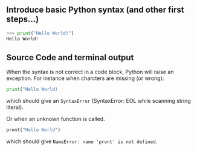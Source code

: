 ## Introduce basic Python syntax (and other first steps...)

```py
>>> print("Hello World!")
Hello World!
```

## Source Code and terminal output
 
When the syntax is not correct in a code block, Python will raise an exception.
For instance when charcters are missing (or wrong):
<!--pytest-codeblocks:expect-error-->
```python
print("Hello World)
```
which should give an `SyntaxError` (SyntaxError: EOL while scanning string literal).

Or when an unknown function is called.
<!--pytest-codeblocks:expect-error-->
```python
pront("Hello World")
```
which should give `NameError: name 'pront' is not defined`.
